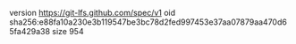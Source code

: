 version https://git-lfs.github.com/spec/v1
oid sha256:e88fa10a230e3b119547be3bc78d2fed997453e37aa07879aa470d65fa429a38
size 954
